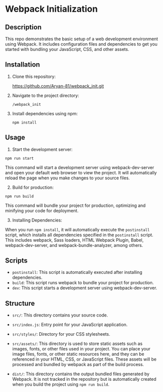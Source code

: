 # Webpack Initialization

## Description
This repo demonstrates the basic setup of a web development environment using Webpack. It includes configuration files and dependencies to get you started with bundling your JavaScript, CSS, and other assets.

## Installation
1. Clone this repository:

    https://github.com/Aryan-81/webpack_init.git

2. Navigate to the project directory:

    `/webpack_init`

3. Install dependencies using npm:

    `npm install`


## Usage

1. Start the development server:
```
npm run start
```

This command will start a development server using webpack-dev-server and open your default web browser to view the project. It will automatically reload the page when you make changes to your source files.


2. Build for production:
```
npm run build
```
This command will bundle your project for production, optimizing and minifying your code for deployment.

3. Installing Dependencies:

When you run `npm install`, it will automatically execute the `postinstall` script, which installs all dependencies specified in the `postinstall` script. This includes webpack, Sass loaders, HTML Webpack Plugin, Babel, webpack-dev-server, and webpack-bundle-analyzer, among others.

## Scripts
- `postinstall`: This script is automatically executed after installing dependencies. 
- `build`: This script runs webpack to bundle your project for production.
- `dev`: This script starts a development server using webpack-dev-server.


## Structure
- `src/`: This directory contains your source code.
- `src/index.js`: Entry point for your JavaScript application.
- `src/styles/`: Directory for your CSS stylesheets.
- `src/assets/`: This directory is used to store static assets such as images, fonts, or other files used in your project. You can place your image files, fonts, or other static resources here, and they can be referenced in your HTML, CSS, or JavaScript files. These assets will be processed and bundled by webpack as part of the build process.

- `dist/`: This directory contains the output bundled files generated by Webpack. It is not tracked in the repository but is automatically created when you build the project using `npm run build`.


